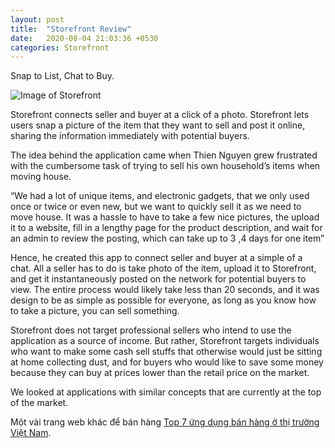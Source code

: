```yaml
---
layout: post
title:  "Storefront Review"
date:   2020-08-04 21:03:36 +0530
categories: Storefront
---
```

Snap to List, Chat to Buy.

![Image of Storefront](https://firebasestorage.googleapis.com/v0/b/garagesale-82fb5.appspot.com/o/userguide%2FFeatureGraphic_1_64.jpg?alt=media&token=69d8b965-7ee0-4dc4-831f-7fa61ba4f40c)

Storefront connects seller and buyer at a click of a photo. Storefront lets users snap a picture of the item that they want to sell and post it online, sharing the information immediately with potential buyers.

The idea behind the application came when Thien Nguyen grew frustrated with the cumbersome task of trying to sell his own household’s items when moving house.

“We had a lot of unique items, and electronic gadgets, that we only used once or twice or even new, but we want to quickly sell it as we need to move house. It was a hassle to have to take a few nice pictures, the upload it to a website, fill in a lengthy page for the product description, and wait for an admin to review the posting, which can take up to 3 ,4 days for one item”

Hence, he created this app to connect seller and buyer at a simple of a chat. All a seller has to do is take photo of the item, upload it to Storefront, and get it instantaneously posted on the network for potential buyers to view. The entire process would likely take less than 20 seconds, and it was design to be as simple as possible for everyone, as long as you know how to take a picture, you can sell something.

Storefront does not target professional sellers who intend to use the application as a source of income. But rather, Storefront targets individuals who want to make some cash sell stuffs that otherwise would just be sitting at home collecting dust, and for buyers who would like to save some money because they can buy at prices lower than the retail price on the market.

We looked at applications with similar concepts that are currently at the top of the market.

Một vài trang web khác để bán hàng [Top 7 ứng dụng bán hàng ở thị trường Việt Nam][top-7].

[top-7]: https://blog.puziness.com/diem-danh-top-7-app-ban-hang-online-hang-dau-viet-nam/
